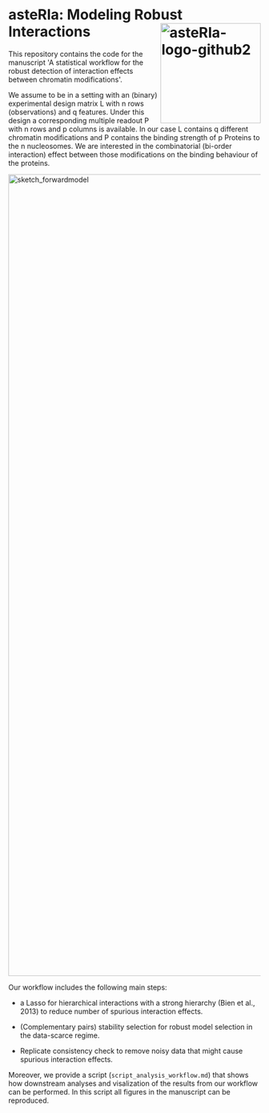 

# asteRIa: Modeling Robust Interactions <img alt="asteRIa-logo-github2" src="https://github.com/marastadler/RobustInteractions/assets/61226497/ef18e053-07e6-4340-b400-98f1fd21c1ce" align="right" width="200" />






This repository contains the code for the manuscript 'A statistical workflow for the robust detection of interaction effects between
chromatin modifications'.

We assume to be in a setting with an (binary) experimental design matrix L with n rows (observations) and q features. 
Under this design a corresponding multiple readout P with n rows and p columns is available.
In our case L contains q different chromatin modifications and P contains the binding strength of p Proteins to the n nucleosomes.
We are interested in the combinatorial (bi-order interaction) effect between those modifications on the binding behaviour of the proteins.




<img width="1602" alt="sketch_forwardmodel" src="https://user-images.githubusercontent.com/61226497/194323015-9c3c64cd-18a7-4c2e-80be-301b72998abe.png">




Our workflow includes the following main steps:

- a Lasso for hierarchical interactions with a strong hierarchy (Bien et al., 2013) to reduce number of spurious interaction effects.

- (Complementary pairs) stability selection for robust model selection in the data-scarce regime.

- Replicate consistency check to remove noisy data that might cause spurious interaction effects.


Moreover, we provide a script (`script_analysis_workflow.md`) that shows how downstream analyses and visalization of the results from our workflow can be performed. In this script all figures in the manuscript can be reproduced.


